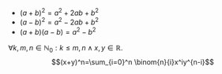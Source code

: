 - $(a+b)^2 = a^2+2ab+b^2$
- $(a-b)^2 = a^2 - 2ab +b^2$
- $(a+b)(a-b)=a^2-b^2$



$\forall k, m, n  \in \mathbb{N}_0: k \leq m, n \land x, y \in \mathbb{R}$.
$$(x+y)^n=\sum_{i=0}^n \binom{n}{i}x^iy^{n-i}$$

$$$$

